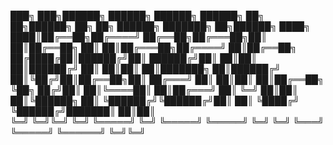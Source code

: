 ███╗   ███╗██████╗  ██████╗    ██████╗  ██████╗ ██╗   ██╗██████╗     ██╗   ██╗ ██████╗ ███████╗    ██╗██████╗ 
████╗ ████║██╔══██╗██╔════╝    ██╔══██╗██╔═══██╗██║   ██║██╔══██╗    ██║   ██║██╔═══██╗██╔════╝    ██║██╔══██╗
██╔████╔██║██████╔╝██║         ██████╔╝██║   ██║██║   ██║██████╔╝    ██║   ██║██║   ██║███████╗    ██║██████╔╝
██║╚██╔╝██║██╔══██╗██║         ██╔═══╝ ██║   ██║██║   ██║██╔══██╗    ╚██╗ ██╔╝██║   ██║╚════██║    ██║██╔═══╝ 
██║ ╚═╝ ██║██║  ██║╚██████╗    ██║     ╚██████╔╝╚██████╔╝██║  ██║     ╚████╔╝ ╚██████╔╝███████║    ██║██║     
╚═╝     ╚═╝╚═╝  ╚═╝ ╚═════╝    ╚═╝      ╚═════╝  ╚═════╝ ╚═╝  ╚═╝      ╚═══╝   ╚═════╝ ╚══════╝    ╚═╝╚═╝     
                                                                                                              
